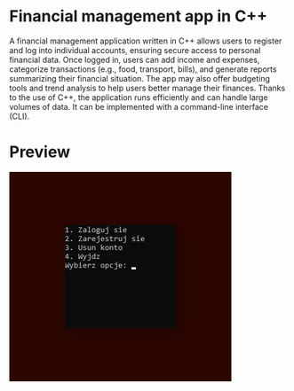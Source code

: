 # Financial management app in C++
A financial management application written in C++ allows users to register and log into individual accounts, ensuring secure access to personal financial data. Once logged in, users can add income and expenses, categorize transactions (e.g., food, transport, bills), and generate reports summarizing their financial situation. The app may also offer budgeting tools and trend analysis to help users better manage their finances. Thanks to the use of C++, the application runs efficiently and can handle large volumes of data. It can be implemented with a command-line interface (CLI).

# Preview
![image-alt](https://github.com/robertmichalak17/Finance-Manager/blob/df424d280eb3aabab9ccae565856d27eb3642505/app_preview.jpg)
